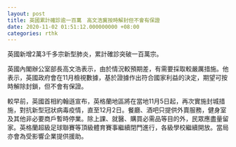 ```yaml
---
layout: post
title: 英國累計確診逾一百萬　高文浩冀按時解封但不會有保證
date: 2020-11-02 01:51:12.000000000 +08:00
categories: rthk
---
```


英國新增2萬3千多宗新型肺炎，累計確診突破一百萬宗。

英國內閣辦公室部長高文浩表示，由於情況較預期差，有需要採取較嚴厲措施。他表示，英國政府會在11月檢視數據，基於證據作出符合國家利益的決定，期望可按時解除封鎖，但不會有保證。

較早前，英國首相約翰遜宣布，英格蘭地區將在當地11月5日起，再次實施封城措施，對抗新型冠狀病毒疫情，直至12月2日。餐廳、酒吧只提供外賣服務，健身室及其他非必要商戶暫時停業。除上課、就醫、購買必需品等目的外，民眾應盡量留家。英格蘭超級足球聯賽等頂級體育賽事繼續閉門進行，各級學校繼續開放。當局亦會為受影響企業提供援助。
